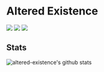 # Altered Existence

[![](https://vistr.dev/badge?repo=altered-existence.altered-existence&corners=square)](https://github.com/altered-existence/vistr.dev)
[![](https://img.shields.io/badge/-@altered-existence-%23181717?style=flat-square&logo=github)](https://github.com/altered-existence)
[![](https://img.shields.io/website?color=0ab9e6&style=flat-square&up_message=altered-existence.com&url=https%3A%2F%2Faltered-existence.com)](https://altered-existence.com)

## Stats
![altered-existence's github stats](https://github-readme-stats.vercel.app/api?username=altered-existence&show_icons=true&theme=dracula)
